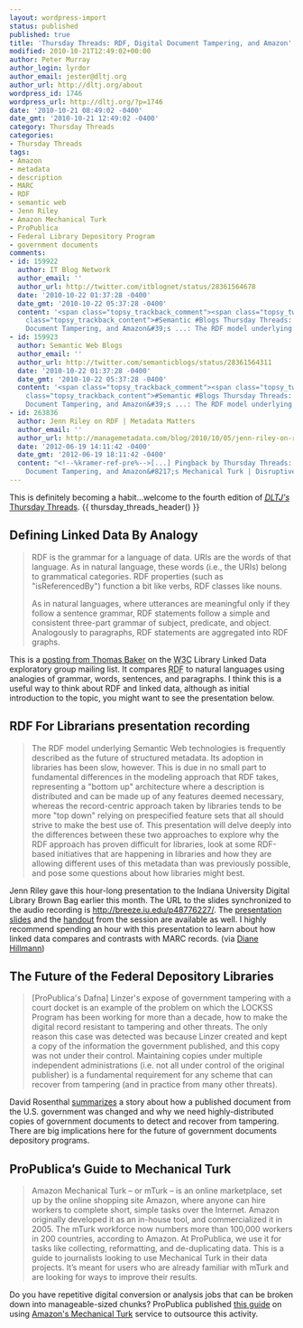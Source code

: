 ```yaml
---
layout: wordpress-import
status: published
published: true
title: 'Thursday Threads: RDF, Digital Document Tampering, and Amazon''s Mechanical Turk'
modified: 2010-10-21T12:49:02+00:00
author: Peter Murray
author_login: lyrdor
author_email: jester@dltj.org
author_url: http://dltj.org/about
wordpress_id: 1746
wordpress_url: http://dltj.org/?p=1746
date: '2010-10-21 08:49:02 -0400'
date_gmt: '2010-10-21 12:49:02 -0400'
category: Thursday Threads
categories:
- Thursday Threads
tags:
- Amazon
- metadata
- description
- MARC
- RDF
- semantic web
- Jenn Riley
- Amazon Mechanical Turk
- ProPublica
- Federal Library Depository Program
- government documents
comments:
- id: 159922
  author: IT Blog Network
  author_email: ''
  author_url: http://twitter.com/itblognet/status/28361564678
  date: '2010-10-22 01:37:28 -0400'
  date_gmt: '2010-10-22 05:37:28 -0400'
  content: '<span class="topsy_trackback_comment"><span class="topsy_twitter_username"><span
    class="topsy_trackback_content">#Semantic #Blogs Thursday Threads: RDF, Digital
    Document Tampering, and Amazon&#39;s ...: The RDF model underlying Sem... http://bit.ly/aujpTw</span></span>'
- id: 159923
  author: Semantic Web Blogs
  author_email: ''
  author_url: http://twitter.com/semanticblogs/status/28361564311
  date: '2010-10-22 01:37:28 -0400'
  date_gmt: '2010-10-22 05:37:28 -0400'
  content: '<span class="topsy_trackback_comment"><span class="topsy_twitter_username"><span
    class="topsy_trackback_content">#Semantic #Blogs Thursday Threads: RDF, Digital
    Document Tampering, and Amazon&#39;s ...: The RDF model underlying Sem... http://bit.ly/aujpTw</span></span>'
- id: 263836
  author: Jenn Riley on RDF | Metadata Matters
  author_email: ''
  author_url: http://managemetadata.com/blog/2010/10/05/jenn-riley-on-rdf/
  date: '2012-06-19 14:11:42 -0400'
  date_gmt: '2012-06-19 18:11:42 -0400'
  content: "<!--%kramer-ref-pre%-->[...] Pingback by Thursday Threads: RDF, Digital
    Document Tampering, and Amazon&#8217;s Mechanical Turk | Disruptive L... [...]<!--%kramer-ref-post%-->"
---
```


<p>This is definitely becoming a habit...welcome to the fourth edition of <a href="/category/thursday-threads/"><i><acronym title="Disruptive Library Technology Jester">DLTJ</acronym>'s</i> Thursday Threads</a>.  
{{ thursday_threads_header() }}
<h2>Defining Linked Data By Analogy</h2>
<blockquote><p>RDF is the grammar for a language of data.  URIs are the words of that language.  As in natural language, these words (i.e., the URIs) belong to grammatical categories.  RDF properties (such as "isReferencedBy") function a bit like verbs, RDF classes like nouns.</p>
<p>As in natural languages, where utterances are meaningful only if they follow a sentence grammar, RDF statements follow a simple and consistent three-part grammar of subject, predicate, and object.  Analogously to paragraphs, RDF statements are aggregated into RDF graphs.</p></blockquote>
<p>This is a <a href="http://lists.w3.org/Archives/Public/public-lld/2010Oct/0088.html" title="Good grammar and proper footnotes for data from Thomas Baker on 2010-10-18 (public-lld@w3.org from October 2010)">posting from Thomas Baker</a> on the <acronym title="World Wide Web Consortium">W3C</acronym> Library Linked Data exploratory group mailing list. It compares <acronym title="Resource Description Framework">RDF</acronym> to natural languages using analogies of grammar, words, sentences, and paragraphs. I think this is a useful way to think about RDF and linked data, although as initial introduction to the topic, you might want to see the presentation below.</p>
<h2>RDF For Librarians presentation recording</h2>
<blockquote><p>The RDF model underlying Semantic Web technologies is frequently described as the future of structured metadata. Its adoption in libraries has been slow, however. This is due in no small part to fundamental differences in the modeling approach that RDF takes, representing a "bottom up" architecture where a description is distributed and can be made up of any features deemed necessary, whereas the record-centric approach taken by libraries tends to be more "top down" relying on prespecified feature sets that all should strive to make the best use of. This presentation will delve deeply into the differences between these two approaches to explore why the RDF approach has proven difficult for libraries, look at some RDF-based initiatives that are happening in libraries and how they are allowing different uses of this metadata than was previously possible, and pose some questions about how libraries might best.</p></blockquote>
<p>Jenn Riley gave this hour-long presentation to the Indiana University Digital Library Brown Bag earlier this month.  The URL to the slides synchronized to the audio recording is <a href="http://breeze.iu.edu/p48776227/" title="Digital Library Brown Bag, RDF for Librarians, 9/22/2010">http://breeze.iu.edu/p48776227/</a>.  The <a href="http://www.dlib.indiana.edu/education/brownbags/fall2010/rdf/rdf.pdf" title="Digital Library Brown Bag, RDF for Librarians presentation slides, 9/22/2010">presentation slides</a> and the <a href="http://www.dlib.indiana.edu/education/brownbags/fall2010/rdf/rdfhandout.pdf" title="Digital Library Brown Bag, RDF for Librarians presentation handout, 9/22/2010">handout</a> from the session are available as well.  I highly recommend spending an hour with this presentation to learn about how linked data compares and contrasts with MARC records. (via <a href="http://managemetadata.org/blog/2010/10/05/jenn-riley-on-rdf/" title="Jenn Riley on RDF | Metadata Matters">Diane Hillmann</a>)</p>
<h2>The Future of the Federal Depository Libraries</h2>
<blockquote><p>[ProPublica's Dafna] Linzer's expose of government tampering with a court docket is an example of the problem on which the LOCKSS Program has been working for more than a decade, how to make the digital record resistant to tampering and other threats. The only reason this case was detected was because Linzer created and kept a copy of the information the government published, and this copy was not under their control. Maintaining copies under multiple independent administrations (i.e. not all under control of the original publisher) is a fundamental requirement for any scheme that can recover from tampering (and in practice from many other threats).</p></blockquote>
<p>David Rosenthal <a href="http://blog.dshr.org/2010/10/future-of-federal-depository-libraries.html" title="DSHR's Blog: The Future of the Federal Depository Libraries">summarizes</a> a story about how a published document from the U.S. government was changed and why we need highly-distributed copies of government documents to detect and recover from tampering.  There are big implications here for the future of government documents depository programs.</p>
<h2>ProPublica&rsquo;s Guide to Mechanical Turk</h2>
<blockquote><p>Amazon Mechanical Turk &ndash; or mTurk &ndash; is an online marketplace, set up by the online shopping site Amazon, where anyone can hire workers to complete short, simple tasks over the Internet. Amazon originally developed it as an in-house tool, and commercialized it in 2005. The mTurk workforce now numbers more than 100,000 workers in 200 countries, according to Amazon. At ProPublica, we use it for tasks like collecting, reformatting, and de-duplicating data. This is a guide to journalists looking to use Mechanical Turk in their data projects. It&rsquo;s meant for users who are already familiar with mTurk and are looking for ways to improve their results.</p></blockquote>
<p>Do you have repetitive digital conversion or analysis jobs that can be broken down into manageable-sized chunks?  ProPublica published <a href="http://www.propublica.org/article/propublicas-guide-to-mechanical-turk" title="ProPublica&amp;#8217;s Guide to Mechanical Turk - ProPublica">this guide</a> on using <a href="https://requester.mturk.com/mturk/resources" title="Amazon Mechanical Turk Resources">Amazon's Mechanical Turk</a> service to outsource this activity.</p>
